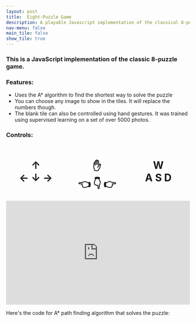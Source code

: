 ```yaml
---
layout: post
title:  Eight-Puzzle Game
description: A playable Javascript implementation of the classical 8-puzzle game that can also be solved using AI if you're stuck
nav-menu: false
main_tile: false
show_tile: true
---
```


### This is a JavaScript implementation of the classic 8-puzzle game.
### Features:
* Uses the A* algorithm to find the shortest way to solve the puzzle
* You can choose any image to show in the tiles. It will replace the numbers though.
* The blank tile can also be controlled using hand gestures. It was trained using supervised learning on a set of over 5000 photos.


### Controls:
<div style="display:flex">
    <div style="flex:1;padding:0 1% 0 0">
        <h1>
            <div ALIGN=Center>
                ↑
            </div>
            <div ALIGN=Center>
                ←  ↓  →
            </div>
        </h1>
    </div>
    <div style="flex:1;padding:0 1% 0 0">
        <h1>
            <div ALIGN=Center>
                ✋
            </div>
            <div ALIGN=Center>
                👈 👇 👉
            </div>
        </h1>
    </div>
    <div style="flex:1;padding:0 1% 0 0">
        <h1>
            <div ALIGN=Center>
                W
            </div>
            <div ALIGN=Center>
                A  S  D
            </div>
        </h1>
    </div>
</div>

<style>
	*.videoWrapper {
		position: relative;
		padding-bottom: 56.25%; /* 16:9 */
		height: 0;
	}
	*.videoWrapper iframe {
		position: absolute;
		top: 0;
		left: 0;
		width: 100%;
		height: 100%;
	}
}
</style>
<style> iframe{ border: none; } </style>
<div class="videoWrapper" style="--aspect-ratio: 2 / 4;">
    <iframe 
        src="https://tahsintariq.github.io/p5js/P5_Sketches/P5_Web_Collection/EightPuzzle"
        data-position="center center">
    </iframe>
</div>
<p>
</p>

Here's the code for A* path finding algorithm that solves the puzzle:
<style>
    @import url('https://cdn.rawgit.com/lonekorean/gist-syntax-themes/848d6580/stylesheets/monokai.css');
    @import url('https://fonts.googleapis.com/css?family=Open+Sans');
  .gist-file
  .gist-data {max-height: 700px; max-width: auto;}
  .gistContainer {width: 75%; margin: 0 auto;}
</style>
<div class = "gistContainer">
<script src="https://gist.github.com/TahsinTariq/5c4ba6b74dd1279f6d4bcfea6a3cbefd.js"></script>
</div>
